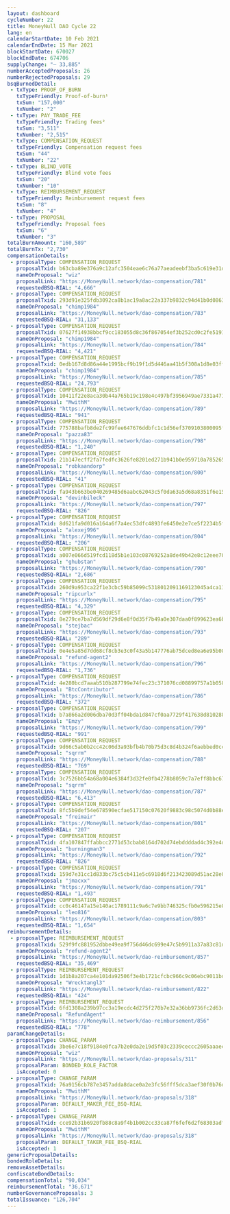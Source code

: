 ```yaml
---
layout: dashboard
cycleNumber: 22
title: MoneyNull DAO Cycle 22
lang: en
calendarStartDate: 10 Feb 2021
calendarEndDate: 15 Mar 2021
blockStartDate: 670027
blockEndDate: 674706
supplyChange: "— 33,885"
numberAcceptedProposals: 26
numberRejectedProposals: 29
bsqBurnedDetail:
 - txType: PROOF_OF_BURN
   txTypeFriendly: Proof-of-burn¹
   txSum: "157,000"
   txNumber: "2"
 - txType: PAY_TRADE_FEE
   txTypeFriendly: Trading fees²
   txSum: "3,511"
   txNumber: "2,515"
 - txType: COMPENSATION_REQUEST
   txTypeFriendly: Compensation request fees
   txSum: "44"
   txNumber: "22"
 - txType: BLIND_VOTE
   txTypeFriendly: Blind vote fees
   txSum: "20"
   txNumber: "10"
 - txType: REIMBURSEMENT_REQUEST
   txTypeFriendly: Reimbursement request fees
   txSum: "8"
   txNumber: "4"
 - txType: PROPOSAL
   txTypeFriendly: Proposal fees
   txSum: "6"
   txNumber: "3"
totalBurnAmount: "160,589"
totalBurnTx: "2,730"
compensationDetails: 
 - proposalType: COMPENSATION_REQUEST
   proposalTxid: b63cba89e376a9c12afc3504eae6c76a77aeadeebf3ba5c619e31d53d212ad48
   nameOnProposal: "wiz"
   proposalLink: "https://MoneyNull.network/dao-compensation/781"
   requestedBSQ-RIAL: "4,666"
 - proposalType: COMPENSATION_REQUEST
   proposalTxid: 293d91e325fdb3092ca8b1ac19a8ac22a337b9832c94d41b0d086315829e7b0d
   nameOnProposal: "chimp1984"
   proposalLink: "https://MoneyNull.network/dao-compensation/783"
   requestedBSQ-RIAL: "31,133"
 - proposalType: COMPENSATION_REQUEST
   proposalTxid: 07627f14938bbcf9cc183055d8c36f867054ef3b252cd0c2fe5191f36cbbd6fd
   nameOnProposal: "chimp1984"
   proposalLink: "https://MoneyNull.network/dao-compensation/784"
   requestedBSQ-RIAL: "4,421"
 - proposalType: COMPENSATION_REQUEST
   proposalTxid: 0edb167d8d86a44e1995bcf9b19f1d5d446aa41b5f308a1d8e03ff396a7ccfdf
   nameOnProposal: "chimp1984"
   proposalLink: "https://MoneyNull.network/dao-compensation/785"
   requestedBSQ-RIAL: "24,793"
 - proposalType: COMPENSATION_REQUEST
   proposalTxid: 10411f22e8aca30b44a765b19c198e4c497bf3956949ae7331a471bfc4b097ec
   nameOnProposal: "MwithM"
   proposalLink: "https://MoneyNull.network/dao-compensation/789"
   requestedBSQ-RIAL: "941"
 - proposalType: COMPENSATION_REQUEST
   proposalTxid: 775788bafb8de2fc99fee647676ddbfc1c1d56ef3709103800095f28635cf004
   nameOnProposal: "pazza83"
   proposalLink: "https://MoneyNull.network/dao-compensation/798"
   requestedBSQ-RIAL: "1,240"
 - proposalType: COMPENSATION_REQUEST
   proposalTxid: 21b147ecff2fa7fedfc3626fe8201ed271b941b0e959710a785265bcd9ac4a0a
   nameOnProposal: "robkaandorp"
   proposalLink: "https://MoneyNull.network/dao-compensation/800"
   requestedBSQ-RIAL: "41"
 - proposalType: COMPENSATION_REQUEST
   proposalTxid: fa943b663be040269485d6aabc62043c5f0da63a5d68a8351f6e15cad53653e1
   nameOnProposal: "devinbileck"
   proposalLink: "https://MoneyNull.network/dao-compensation/797"
   requestedBSQ-RIAL: "826"
 - proposalType: COMPENSATION_REQUEST
   proposalTxid: 8d621fa9d016a164a6f7a4ec53dfc4893fe6450e2e7ce5f2234b5fdc7cf09db5
   nameOnProposal: "alexej996"
   proposalLink: "https://MoneyNull.network/dao-compensation/804"
   requestedBSQ-RIAL: "206"
 - proposalType: COMPENSATION_REQUEST
   proposalTxid: a007e066d519fcd118d5b1e103c08769252a8de49b42e8c12eee706de395c578
   nameOnProposal: "ghubstan"
   proposalLink: "https://MoneyNull.network/dao-compensation/790"
   requestedBSQ-RIAL: "2,686"
 - proposalType: COMPENSATION_REQUEST
   proposalTxid: 260d9a953ca22f1e3cbc59b85099c5318012091169123045a4ca11ba8f64e416
   nameOnProposal: "ripcurlx"
   proposalLink: "https://MoneyNull.network/dao-compensation/795"
   requestedBSQ-RIAL: "4,329"
 - proposalType: COMPENSATION_REQUEST
   proposalTxid: 8e279ce7ba7d569df29d6e8f0d35f7b49a0e307daa0f899623ea6b5b47eaa6de
   nameOnProposal: "stejbac"
   proposalLink: "https://MoneyNull.network/dao-compensation/793"
   requestedBSQ-RIAL: "289"
 - proposalType: COMPENSATION_REQUEST
   proposalTxid: 0e4e5a85d7dd68cf8cb3e3c0f43a5b147776ab75dced8ea6e95b08e7d0c9ad7d
   nameOnProposal: "refund-agent2"
   proposalLink: "https://MoneyNull.network/dao-compensation/796"
   requestedBSQ-RIAL: "1,736"
 - proposalType: COMPENSATION_REQUEST
   proposalTxid: 4e280bcd7aaab510b287799e74fec23c371076cd08899757a1b0587fca0baf86
   nameOnProposal: "BtcContributor"
   proposalLink: "https://MoneyNull.network/dao-compensation/786"
   requestedBSQ-RIAL: "372"
 - proposalType: COMPENSATION_REQUEST
   proposalTxid: b7a866a2d006dba70d3ff04bda1d847cf0aa7729f417638d810288cf80d44b90
   nameOnProposal: "Emzy"
   proposalLink: "https://MoneyNull.network/dao-compensation/799"
   requestedBSQ-RIAL: "991"
 - proposalType: COMPENSATION_REQUEST
   proposalTxid: 9d66c5ab0b2cc42c06d3a93bfb4b70b75d3c8d4b324f6aebbed0cc57810c7dae
   nameOnProposal: "sqrrm"
   proposalLink: "https://MoneyNull.network/dao-compensation/788"
   requestedBSQ-RIAL: "769"
 - proposalType: COMPENSATION_REQUEST
   proposalTxid: 3c7526bb54a68a004e6384f3d32fe0fb4278b8059c7a7eff8bbc67f9599a8593
   nameOnProposal: "sqrrm"
   proposalLink: "https://MoneyNull.network/dao-compensation/787"
   requestedBSQ-RIAL: "6,413"
 - proposalType: COMPENSATION_REQUEST
   proposalTxid: 8fc5b9def54e678590ecfae517150c07620f9883c98c5074d0b88efff572f53a
   nameOnProposal: "freimair"
   proposalLink: "https://MoneyNull.network/dao-compensation/801"
   requestedBSQ-RIAL: "207"
 - proposalType: COMPENSATION_REQUEST
   proposalTxid: 4fa107847ffabbcc2771d53cbab8164d702d74ebddddad4c392e4d090eb03c67
   nameOnProposal: "burningman3"
   proposalLink: "https://MoneyNull.network/dao-compensation/792"
   requestedBSQ-RIAL: "826"
 - proposalType: COMPENSATION_REQUEST
   proposalTxid: 159d7e31cc1d833bc75c5cb411e5c6918d6f213423089d51ac28e05e027e0eb3
   nameOnProposal: "jmacxx"
   proposalLink: "https://MoneyNull.network/dao-compensation/791"
   requestedBSQ-RIAL: "1,493"
 - proposalType: COMPENSATION_REQUEST
   proposalTxid: cc0c46147a15e140ac1789111c9a6c7e9bb746325cfb0e596215e8c15d2698d3
   nameOnProposal: "leo816"
   proposalLink: "https://MoneyNull.network/dao-compensation/803"
   requestedBSQ-RIAL: "1,654"
reimbursementDetails: 
 - proposalType: REIMBURSEMENT_REQUEST
   proposalTxid: 529f9fc881952dbbe49ea9f756d46dc699e47c5b9911a37a83c81d34a33fb761
   nameOnProposal: "refund-agent2"
   proposalLink: "https://MoneyNull.network/dao-reimbursement/857"
   requestedBSQ-RIAL: "35,469"
 - proposalType: REIMBURSEMENT_REQUEST
   proposalTxid: 1d1b8a207ca4e101da92506f3e4b1721cfcbc966c9c06ebc9011bd061d81af78
   nameOnProposal: "Wrecktangl3"
   proposalLink: "https://MoneyNull.network/dao-reimbursement/822"
   requestedBSQ-RIAL: "424"
 - proposalType: REIMBURSEMENT_REQUEST
   proposalTxid: 6fd1308a239b97cc3a19ecdc4d275f270b7e32a36bb9736fc2d63db3a0fb3e23
   nameOnProposal: "RefundAgent"
   proposalLink: "https://MoneyNull.network/dao-reimbursement/856"
   requestedBSQ-RIAL: "778"
paramChangeDetails: 
 - proposalType: CHANGE_PARAM
   proposalTxid: 3be6e7c18f9184e0fca7b2e0da2e19d5f03c2339ceccc2605aaaecec4ba3694b
   nameOnProposal: "wiz"
   proposalLink: "https://MoneyNull.network/dao-proposals/311"
   proposalParam: BONDED_ROLE_FACTOR
   isAccepted: 0
 - proposalType: CHANGE_PARAM
   proposalTxid: 76a9156cb787e3457adda8dace0a2e3fc56fff5dca3aef30f0b76d8ec574dead
   nameOnProposal: "MwithM"
   proposalLink: "https://MoneyNull.network/dao-proposals/318"
   proposalParam: DEFAULT_MAKER_FEE_BSQ-RIAL
   isAccepted: 1
 - proposalType: CHANGE_PARAM
   proposalTxid: cce92b31b6920fb88c8a9f4b1b002cc33ca87f6fef6d2f68303adf653258d6ed
   nameOnProposal: "MwithM"
   proposalLink: "https://MoneyNull.network/dao-proposals/318"
   proposalParam: DEFAULT_TAKER_FEE_BSQ-RIAL
   isAccepted: 1
genericProposalDetails: 
bondedRoleDetails: 
removeAssetDetails: 
confiscateBondDetails: 
compensationTotal: "90,034"
reimbursementTotal: "36,671"
numberGovernanceProposals: 3
totalIssuance: "126,704"
---
```

